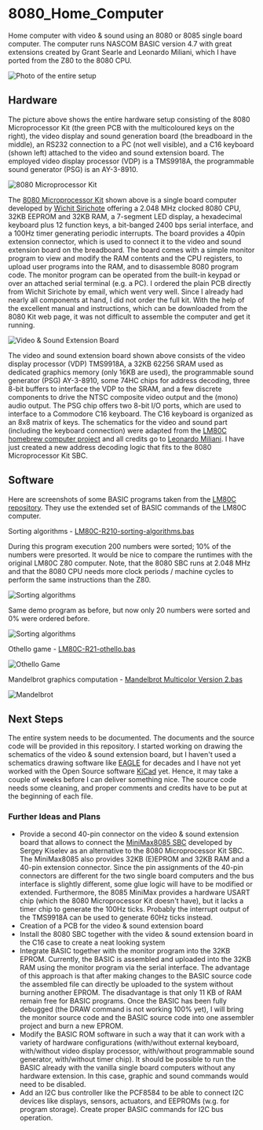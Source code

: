 # 8080_Home_Computer
Home computer with video &amp; sound using an 8080 or 8085 single board computer. The computer
runs NASCOM BASIC version 4.7 with great extensions created by Grant Searle and Leonardo Miliani,
which I have ported from the Z80 to the 8080 CPU.

![Photo of the entire setup](pics/IMG_9049D.jpg)

## Hardware

The picture above shows the entire hardware setup consisting of the 8080 Microprocessor Kit (the 
green PCB with the multicoloured keys on the right), the video display and sound generation board (the breadboard
in the middle), an RS232 connection to a PC (not well visible), and a C16 keyboard (shown left) attached to the
video and sound extension board. The employed video display processor (VDP) is a TMS9918A, the 
programmable sound generator (PSG) is an AY-3-8910. 

![8080 Microprocessor Kit](pics/IMG_9024D.jpg)

The [8080 Microprocessor Kit](http://www.kswichit.com/8080kit/8080kit.htm) 
shown above is a single board computer developed by [Wichit Sirichote](http://www.kswichit.com/)
offering a 2.048 MHz clocked 8080 CPU, 32KB EEPROM and 32KB RAM, a 7-segment
LED display, a hexadecimal keyboard plus 12 function keys, a bit-banged 2400 bps serial interface, 
and a 100Hz timer generating periodic interrupts. The board provides a 40pin extension connector,
which is used to connect it to the video and sound extension board on the breadboard.
The board comes with a simple monitor program to view and modify the RAM contents
and the CPU registers, to upload user programs into the RAM, and to disassemble 8080 program
code. The monitor program can be operated from the built-in keypad or over an
attached serial terminal (e.g. a PC). I ordered the plain PCB directly from 
Wichit Sirichote by email, which went very well. Since I already had nearly all 
components at hand, I did not order the full kit. With the help of the excellent manual 
and instructions, which can be downloaded from the 8080 Kit web page, it was 
not difficult to assemble the computer and get it running.

![Video &amp; Sound Extension Board](pics/IMG_9042D.jpg)

The video and sound extension board shown above consists of the 
video display processor (VDP) TMS9918A, a 32KB 62256 SRAM used as dedicated
graphics memory (only 16KB are used), the programmable sound generator (PSG)
AY-3-8910, some 74HC chips for address decoding, three 8-bit buffers to interface
the VDP to the SRAM, and a few discrete components to drive the NTSC composite 
video output and the (mono) audio output. The PSG chip offers two 8-bit I/O ports,
which are used to interface to a Commodore C16 keyboard. The C16 keyboard is
organized as an 8x8 matrix of keys. The schematics for the video and sound
part (including the keyboard connection) were adapted from the 
[LM80C homebrew computer project](https://github.com/leomil72/LM80C)
and all credits go to [Leonardo Miliani](https://www.leonardomiliani.com/en/).
I have just created a new address decoding logic that fits to the 
8080 Microprocessor Kit SBC.

## Software

Here are screenshots of some BASIC programs taken from the [LM80C repository](https://github.com/leomil72/LM80C).
They use the extended set of BASIC commands of the LM80C computer.

Sorting algorithms - [LM80C-R210-sorting-algorithms.bas](https://github.com/leomil72/LM80C/blob/master/BASIC%20examples/LM80C-R210-sorting-algorithms.bas)

During this program execution 200 numbers were sorted; 10% of the numbers were presorted. 
It would be nice to compare the runtimes with the original LM80C Z80 computer. 
Note, that the 8080 SBC runs at 2.048 MHz and that the 8080 CPU needs more 
clock periods / machine cycles to perform the same instructions than the Z80.

![Sorting algorithms](pics/IMG_9051D.jpg)

Same demo program as before, but now only 20 numbers were sorted and 0% were ordered before.

![Sorting algorithms](pics/IMG_9051D.jpg)

Othello game - [LM80C-R21-othello.bas](https://github.com/leomil72/LM80C/blob/master/BASIC%20examples/LM80C-R21-othello.bas)

![Othello Game](pics/IMG_9055D.jpg)

Mandelbrot graphics computation - [Mandelbrot Multicolor Version 2.bas](https://github.com/leomil72/LM80C/blob/master/BASIC%20examples/mandelbrot.bas)

![Mandelbrot](pics/IMG_9058D.jpg)

## Next Steps

The entire system needs to be documented. The documents and the 
source code will be provided in this repository. I started working 
on drawing the schematics of the video &amp; sound extension board,
but I haven't used a schematics drawing software like [EAGLE](https://www.autodesk.com/products/eagle/overview) 
for decades and I have not yet worked with the Open Source software [KiCad](https://kicad.org/) yet. 
Hence, it may take a couple of weeks before I can deliver something nice.
The source code needs some cleaning, and proper comments and credits 
have to be put at the beginning of each file.

### Further Ideas and Plans

* Provide a second 40-pin connector on the video &amp; sound extension board
  that allows to connect the [MiniMax8085 SBC](http://www.malinov.com/Home/sergeys-projects/minimax8085) 
  developed by Sergey Kiselev as an alternative to the 8080 Microprocessor Kit SBC. 
  The MiniMax8085 also provides 32KB (E)EPROM and 32KB RAM and 
  a 40-pin extension connector. Since the pin assignments of the 40-pin connectors 
  are different for the two single board computers and the bus interface is slightly
  different, some glue logic will have to be modified or extended. Furthermore,
  the 8085 MiniMax provides a hardware USART chip (which the 8080 Microprocessor Kit
  doesn't have), but it lacks a timer chip to generate the 100Hz ticks. Probably
  the interrupt output of the TMS9918A can be used to generate 60Hz ticks instead.
* Creation of a PCB for the video &amp; sound extension board
* Install the 8080 SBC together with the video &amp; sound extension board
  in the C16 case to create a neat looking system
* Integrate BASIC together with the monitor program into the 32KB EPROM.
  Currently, the BASIC is assembled and uploaded into the 32KB RAM using the
  monitor program via the serial interface. The advantage of this approach is that
  after making changes to the BASIC source code the assembled file can directly
  be uploaded to the system without burning another EPROM. The disadvantage is
  that only 11 KB of RAM remain free for BASIC programs. Once the BASIC has
  been fully debugged (the DRAW command is not working 100% yet), I will
  bring the monitor source code and the BASIC source code into one assembler
  project and burn a new EPROM.
* Modify the BASIC ROM software in such a way that it can work with
  a variety of hardware configurations (with/without external keyboard,
  with/without video display processor, with/without programmable sound generator,
  with/without timer chip). It should be possible to run the BASIC already with
  the vanilla single board computers without any hardware extension. In this case,
  graphic and sound commands would need to be disabled.
* Add an I2C bus controller like the PCF8584 to be able to connect I2C
  devices like displays, sensors, actuators, and EEPROMs (w.g. for program
  storage). Create proper BASIC commands for I2C bus operation.
  
